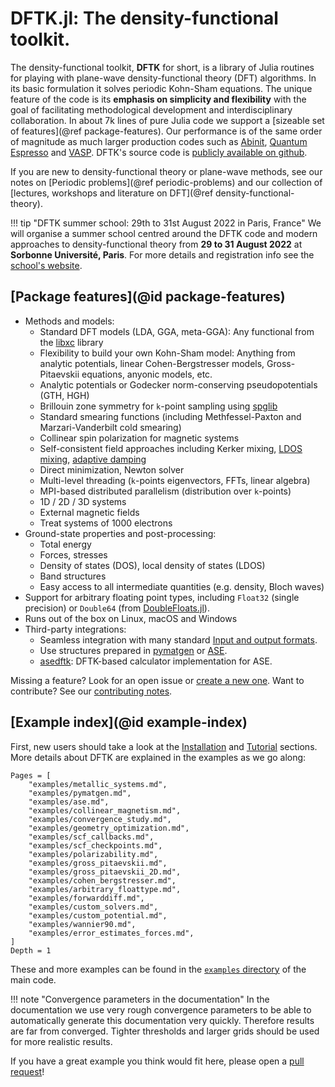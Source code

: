 # DFTK.jl: The density-functional toolkit.

The density-functional toolkit, **DFTK** for short, is a library of
Julia routines for playing with plane-wave
density-functional theory (DFT) algorithms.
In its basic formulation it solves periodic Kohn-Sham equations.
The unique feature of the code is its **emphasis on simplicity
and flexibility**
with the goal of facilitating methodological development and
interdisciplinary collaboration.
In about 7k lines of pure Julia code
we support a [sizeable set of features](@ref package-features).
Our performance is of the same order of magnitude as much larger production
codes such as [Abinit](https://www.abinit.org/),
[Quantum Espresso](http://quantum-espresso.org/) and
[VASP](https://www.vasp.at/).
DFTK's source code is [publicly available on github](https://dftk.org).

If you are new to density-functional theory or plane-wave methods,
see our notes on [Periodic problems](@ref periodic-problems) and our
collection of [lectures, workshops and literature on DFT](@ref density-functional-theory).

!!! tip "DFTK summer school: 29th to 31st August 2022 in Paris, France"
    We will organise a summer school centred around the DFTK code
    and modern approaches to density-functional theory
    from **29 to 31 August 2022** at **Sorbonne Université, Paris**.
    For more details and registration info see the [school's website](https://school2022.dftk.org).

## [Package features](@id package-features)
* Methods and models:
    - Standard DFT models (LDA, GGA, meta-GGA): Any functional from the
      [libxc](https://tddft.org/programs/libxc/) library
    - Flexibility to build your own Kohn-Sham model:
      Anything from analytic potentials, linear Cohen-Bergstresser models,
      Gross-Pitaevskii equations, anyonic models, etc.
    - Analytic potentials or Godecker norm-conserving pseudopotentials (GTH, HGH)
    - Brillouin zone symmetry for ``k``-point sampling using [spglib](https://atztogo.github.io/spglib/)
    - Standard smearing functions (including Methfessel-Paxton
      and Marzari-Vanderbilt cold smearing)
    - Collinear spin polarization for magnetic systems
    - Self-consistent field approaches including Kerker mixing,
      [LDOS mixing](https://doi.org/10.1088/1361-648X/abcbdb),
      [adaptive damping](https://arxiv.org/abs/2109.14018)
    - Direct minimization, Newton solver
    - Multi-level threading (``k``-points eigenvectors, FFTs, linear algebra)
    - MPI-based distributed parallelism (distribution over ``k``-points)
    - 1D / 2D / 3D systems
    - External magnetic fields
    - Treat systems of 1000 electrons
* Ground-state properties and post-processing:
    - Total energy
    - Forces, stresses
    - Density of states (DOS), local density of states (LDOS)
    - Band structures
    - Easy access to all intermediate quantities (e.g. density, Bloch waves)
* Support for arbitrary floating point types, including `Float32` (single precision)
  or `Double64` (from [DoubleFloats.jl](https://github.com/JuliaMath/DoubleFloats.jl)).
* Runs out of the box on Linux, macOS and Windows
* Third-party integrations:
    - Seamless integration with many standard [Input and output formats](@ref).
    - Use structures prepared in [pymatgen](https://pymatgen.org) or
      [ASE](https://wiki.fysik.dtu.dk/ase/).
    - [asedftk](https://github.com/mfherbst/asedftk):
      DFTK-based calculator implementation for ASE.

Missing a feature? Look for an open issue or [create a new one](https://github.com/JuliaMolSim/DFTK.jl/issues).
Want to contribute? See our [contributing notes](https://github.com/JuliaMolSim/DFTK.jl#contributing).

## [Example index](@id example-index)
First, new users should take a look at the [Installation](@ref)
and [Tutorial](@ref) sections. More details about DFTK are explained
in the examples as we go along:

```@contents
Pages = [
    "examples/metallic_systems.md",
    "examples/pymatgen.md",
    "examples/ase.md",
    "examples/collinear_magnetism.md",
    "examples/convergence_study.md",
    "examples/geometry_optimization.md",
    "examples/scf_callbacks.md",
    "examples/scf_checkpoints.md",
    "examples/polarizability.md",
    "examples/gross_pitaevskii.md",
    "examples/gross_pitaevskii_2D.md",
    "examples/cohen_bergstresser.md",
    "examples/arbitrary_floattype.md",
    "examples/forwarddiff.md",
    "examples/custom_solvers.md",
    "examples/custom_potential.md",
    "examples/wannier90.md",
    "examples/error_estimates_forces.md",
]
Depth = 1
```

These and more examples can be found in the
[`examples` directory](https://dftk.org/tree/master/examples) of the main code.


!!! note "Convergence parameters in the documentation"
    In the documentation we use very rough convergence parameters to be able
    to automatically generate this documentation very quickly.
    Therefore results are far from converged.
    Tighter thresholds and larger grids should be used for
    more realistic results.

If you have a great example you think would fit here,
please open a [pull request](https://github.com/JuliaMolSim/DFTK.jl/pulls)!
